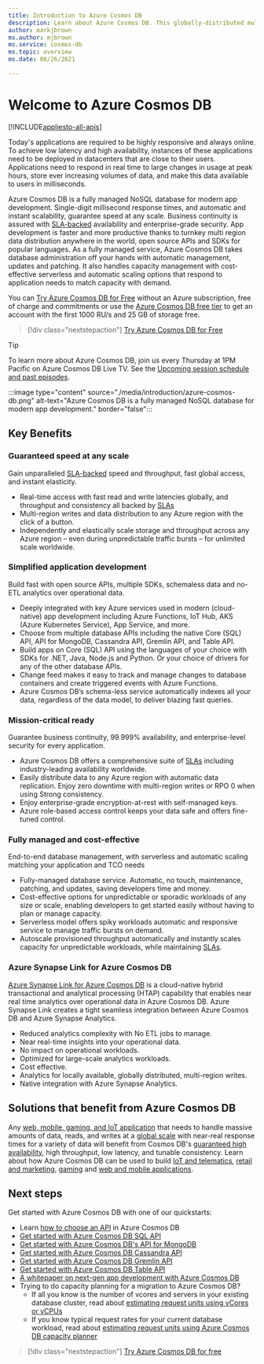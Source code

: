 ```yaml
---
title: Introduction to Azure Cosmos DB
description: Learn about Azure Cosmos DB. This globally-distributed multi-model database is built for low latency, elastic scalability, high availability, and offers native support for NoSQL data.
author: markjbrown
ms.author: mjbrown
ms.service: cosmos-db
ms.topic: overview
ms.date: 08/26/2021

---
```


# Welcome to Azure Cosmos DB
[!INCLUDE[appliesto-all-apis](includes/appliesto-all-apis.md)]

Today's applications are required to be highly responsive and always online. To achieve low latency and high availability, instances of these applications need to be deployed in datacenters that are close to their users. Applications need to respond in real time to large changes in usage at peak hours, store ever increasing volumes of data, and make this data available to users in milliseconds.

Azure Cosmos DB is a fully managed NoSQL database for modern app development. Single-digit millisecond response times, and automatic and instant scalability, guarantee speed at any scale. Business continuity is assured with [SLA-backed](https://azure.microsoft.com/support/legal/sla/cosmos-db) availability and enterprise-grade security. App development is faster and more productive thanks to turnkey multi region data distribution anywhere in the world, open source APIs and SDKs for popular languages. As a fully managed service, Azure Cosmos DB takes database administration off your hands with automatic management, updates and patching. It also handles capacity management with cost-effective serverless and automatic scaling options that respond to application needs to match capacity with demand.

You can [Try Azure Cosmos DB for Free](https://azure.microsoft.com/try/cosmosdb/) without an Azure subscription, free of charge and commitments or use the [Azure Cosmos DB free tier](free-tier.md) to get an account with the first 1000 RU/s and 25 GB of storage free.

> [!div class="nextstepaction"]
> [Try Azure Cosmos DB for Free](https://azure.microsoft.com/try/cosmosdb/)

> [!TIP]
> To learn more about Azure Cosmos DB, join us every Thursday at 1PM Pacific on Azure Cosmos DB Live TV. See the [Upcoming session schedule and past episodes](https://gotcosmos.com/tv).

:::image type="content" source="./media/introduction/azure-cosmos-db.png" alt-text="Azure Cosmos DB is a fully managed NoSQL database for modern app development." border="false":::

## Key Benefits

### Guaranteed speed at any scale

Gain unparalleled [SLA-backed](https://azure.microsoft.com/support/legal/sla/cosmos-db) speed and throughput, fast global access, and instant elasticity.

- Real-time access with fast read and write latencies globally, and throughput and consistency all backed by [SLAs](https://azure.microsoft.com/support/legal/sla/cosmos-db)
- Multi-region writes and data distribution to any Azure region with the click of a button.
- Independently and elastically scale storage and throughput across any Azure region – even during unpredictable traffic bursts – for unlimited scale worldwide.

### Simplified application development

Build fast with open source APIs, multiple SDKs, schemaless data and no-ETL analytics over operational data.

- Deeply integrated with key Azure services used in modern (cloud-native) app development including Azure Functions, IoT Hub, AKS (Azure Kubernetes Service), App Service, and more.
- Choose from multiple database APIs including the native Core (SQL) API, API for MongoDB, Cassandra API, Gremlin API, and Table API.
- Build apps on Core (SQL) API using the languages of your choice with SDKs for .NET, Java, Node.js and Python. Or your choice of drivers for any of the other database APIs.
- Change feed makes it easy to track and manage changes to database containers and create triggered events with Azure Functions.
- Azure Cosmos DB’s schema-less service automatically indexes all your data, regardless of the data model, to deliver blazing fast queries.

### Mission-critical ready

Guarantee business continuity, 99.999% availability, and enterprise-level security for every application.

- Azure Cosmos DB offers a comprehensive suite of [SLAs](https://azure.microsoft.com/support/legal/sla/cosmos-db) including industry-leading availability worldwide.
- Easily distribute data to any Azure region with automatic data replication. Enjoy zero downtime with multi-region writes or RPO 0 when using Strong consistency.
- Enjoy enterprise-grade encryption-at-rest with self-managed keys.
- Azure role-based access control keeps your data safe and offers fine-tuned control.

### Fully managed and cost-effective

End-to-end database management, with serverless and automatic scaling matching your application and TCO needs

- Fully-managed database service. Automatic, no touch, maintenance, patching, and updates, saving developers time and money.
- Cost-effective options for unpredictable or sporadic workloads of any size or scale, enabling developers to get started easily without having to plan or manage capacity.
- Serverless model offers spiky workloads automatic and responsive service to manage traffic bursts on demand.
- Autoscale provisioned throughput automatically and instantly scales capacity for unpredictable workloads, while maintaining [SLAs](https://azure.microsoft.com/support/legal/sla/cosmos-db).

### Azure Synapse Link for Azure Cosmos DB

[Azure Synapse Link for Azure Cosmos DB](synapse-link.md) is a cloud-native hybrid transactional and analytical processing (HTAP) capability that enables near real time analytics over operational data in Azure Cosmos DB. Azure Synapse Link creates a tight seamless integration between Azure Cosmos DB and Azure Synapse Analytics.

- Reduced analytics complexity with No ETL jobs to manage.
- Near real-time insights into your operational data.
- No impact on operational workloads.
- Optimized for large-scale analytics workloads.
- Cost effective.
- Analytics for locally available, globally distributed, multi-region writes.
- Native integration with Azure Synapse Analytics.


## Solutions that benefit from Azure Cosmos DB

Any [web, mobile, gaming, and IoT application](use-cases.md) that needs to handle massive amounts of data, reads, and writes at a [global scale](distribute-data-globally.md) with near-real response times for a variety of data will benefit from Cosmos DB's [guaranteed high availability](https://azure.microsoft.com/support/legal/sla/cosmos-db/), high throughput, low latency, and tunable consistency. Learn about how Azure Cosmos DB can be used to build [IoT and telematics](use-cases.md#iot-and-telematics), [retail and marketing](use-cases.md#retail-and-marketing), [gaming](use-cases.md#gaming) and [web and mobile applications](use-cases.md#web-and-mobile-applications).

## Next steps

Get started with Azure Cosmos DB with one of our quickstarts:

- Learn [how to choose an API](choose-api.md) in Azure Cosmos DB
- [Get started with Azure Cosmos DB SQL API](create-sql-api-dotnet.md)
- [Get started with Azure Cosmos DB's API for MongoDB](mongodb/create-mongodb-nodejs.md)
- [Get started with Azure Cosmos DB Cassandra API](cassandra/manage-data-dotnet.md)
- [Get started with Azure Cosmos DB Gremlin API](create-graph-dotnet.md)
- [Get started with Azure Cosmos DB Table API](table/create-table-dotnet.md)
- [A whitepaper on next-gen app development with Azure Cosmos DB](https://azure.microsoft.com/resources/microsoft-azure-cosmos-db-flexible-reliable-cloud-nosql-at-any-scale/)
- Trying to do capacity planning for a migration to Azure Cosmos DB?
    - If all you know is the number of vcores and servers in your existing database cluster, read about [estimating request units using vCores or vCPUs](convert-vcore-to-request-unit.md) 
    - If you know typical request rates for your current database workload, read about [estimating request units using Azure Cosmos DB capacity planner](estimate-ru-with-capacity-planner.md)

> [!div class="nextstepaction"]
> [Try Azure Cosmos DB for free](https://azure.microsoft.com/try/cosmosdb/)
